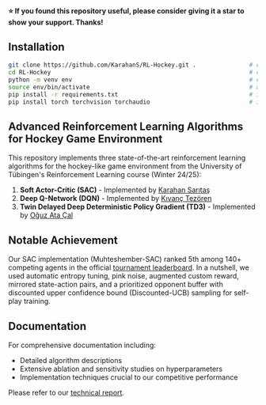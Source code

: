 #### :star: If you found this repository useful, please consider giving it a star to show your support. Thanks! ####

## Installation

```bash
git clone https://github.com/KarahanS/RL-Hockey.git .               # clone the repository
cd RL-Hockey                                                        # cd into the repository
python -m venv env                                                  # create a virtual environment
source env/bin/activate                                             # activate the venv
pip install -r requirements.txt                                     # install the requirements
pip install torch torchvision torchaudio                            # install a suitable torch version
```

## Advanced Reinforcement Learning Algorithms for Hockey Game Environment

This repository implements three state-of-the-art reinforcement learning algorithms for the hockey-like game environment from the University of Tübingen's Reinforcement Learning course (Winter 24/25):

1. **Soft Actor-Critic (SAC)** - Implemented by [Karahan Sarıtaş](https://github.com/KarahanS)
2. **Deep Q-Network (DQN)** - Implemented by [Kıvanç Tezören](https://github.com/kivanctezoren)
3. **Twin Delayed Deep Deterministic Policy Gradient (TD3)** - Implemented by [Oğuz Ata Çal](https://github.com/OguzAtaCal)

## Notable Achievement

Our SAC implementation (Muhteshember-SAC) ranked 5th among 140+ competing agents in the official [tournament leaderboard](https://comprl.cs.uni-tuebingen.de/leaderboard/). In a nutshell, we used automatic entropy tuning, pink noise, augmented custom reward, mirrored state-action pairs, and a prioritized opponent buffer with discounted upper confidence bound (Discounted-UCB) sampling for self-play training.

## Documentation

For comprehensive documentation including:
- Detailed algorithm descriptions
- Extensive ablation and sensitivity studies on hyperparameters
- Implementation techniques crucial to our competitive performance

Please refer to our [technical report](https://github.com/KarahanS/RL-Hockey/blob/main/assets/RL_Course_24_25_Final_Project_Report.pdf).
